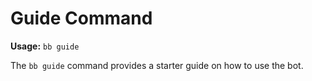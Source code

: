 # Guide Command

**Usage:** `bb guide`

The `bb guide` command provides a starter guide on how to use the bot.
